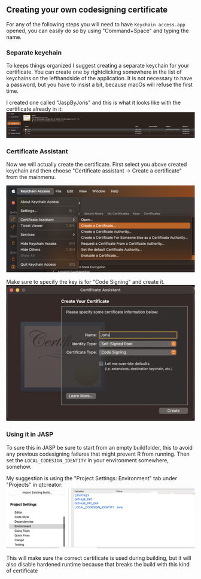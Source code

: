 ## Creating your own codesigning certificate

For any of the following steps you will need to have `Keychain access.app` opened, you can easily do so by using "Command+Space" and typing the name.

### Separate keychain
To keeps things organized I suggest creating a separate keychain for your certificate.
You can create one by rightclicking somewhere in the list of keychains on the lefthandside of the application.
It is not necessary to have a password, but you have to insist a bit, because macOs will refuse the first time.

I created one called "JaspByJoris" and this is what it looks like with the certificate already in it:
![A picture of the JaspByJoris keychain, including the certificate](img/self-signing-macos/keychainJaspByJoris.png)


### Certificate Assistant
Now we will actually create the certificate.
First select you above created keychain and then choose "Certificate assistant -> Create a certificate" from the mainmenu.

![Opening the assistant](img/self-signing-macos/CertificateCreation00.png)

Make sure to specify the key is for  "Code Signing" and create it.
![Here ](img/self-signing-macos/CertificateCreation01.png)

### Using it in JASP
To sure this in JASP be sure to start from an empty buildfolder, this to avoid any previous codesigning failures that might prevent R from running.
Then set the `LOCAL_CODESIGN_IDENTITY` in your environment somewhere, somehow.

My suggestion is using the "Project Settings: Environment" tab under "Projects" in qtcreator:
![](img/self-signing-macos/IdentityProperty.png)

This will make sure the correct certificate is used during building, but it will also disable hardened runtime because that breaks the build with this kind of certificate